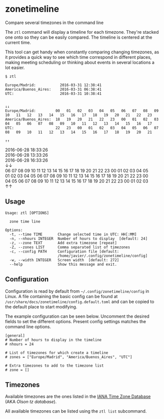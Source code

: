 # zonetimeline

Compare several timezones in the command line

The `ztl` command will display a timeline for each timezone. They're stacked one onto so they can
be easily compared. The timeline is centered at the current time.

This tool can get handy when constantly comparing changing timezones, as it provides a quick way to
see which time correspond in different places, making meeting scheduling or thinking about events
in several locations a lot easier.

```
$ ztl

Europe/Madrid:           2016-03-31 12:38:41
America/Buenos_Aires:    2016-03-31 06:38:41
UTC:                     2016-03-31 10:38:41

                                                                             ↓↓
Europe/Madrid:         00   01   02   03   04   05   06   07   08   09   10   11   12   13   14   15   16   17   18   19   20   21   22   23
America/Buenos_Aires:  18   19   20   21   22   23   00   01   02   03   04   05   06   07   08   09   10   11   12   13   14   15   16   17
UTC:                   22   23   00   01   02   03   04   05   06   07   08   09   10   11   12   13   14   15   16   17   18   19   20   21
                                                                             ↑↑
```

2016-06-28 18:33:26  
2016-06-28 13:33:26  
2016-06-28 16:33:26  
                                     ↓↓  
06 07 08 09 10 11 12 13 14 15 16 17 18 19 20 21 22 23 00 01 02 03 04 05  
01 02 03 04 05 06 07 08 09 10 11 12 13 14 15 16 17 18 19 20 21 22 23 00  
04 05 06 07 08 09 10 11 12 13 14 15 16 17 18 19 20 21 22 23 00 01 02 03  
                                                             ↑↑  

## Usage

```
Usage: ztl [OPTIONS]

  zone time line

Options:
  -t, --time TIME       Change selected time in UTC: HH[:MM]
  -n, --nhours INTEGER  Number of hours to display  [default: 24]
  -z, --zone TEXT       Add extra timezone [repeat]
  -Z, --zones LIST      Comma separated list of timezones
  -c, --config PATH     Configuration file [default:
                        /home/javier/.config/zonetimeline/config]
  -w, --width INTEGER   Screen width  [default: 272]
  --help                Show this message and exit.
```

## Configuration

Configuration is read by default from `~/.config/zonetimeline/config` in Linux.
A file containing the basic config can be found at
`/usr/share/docs/zonetimeline/config.default.toml` and can be copied to the default place to start
modifying.

The example configuration can be seen below. Uncomment the desired fields to set the different
options. Present config settings matches the command line options.

```
[general]
# Number of hours to display in the timeline
# nhours = 24

# List of timezones for which create a timeline
# zones = ["Europe/Madrid", "America/Buenos_Aires", "UTC"]

# Extra timezones to add to the timezone list
# zone = []
```

## Timezones

Available timezones are the ones listed in the [IANA Time Zone
Database](https://www.iana.org/time-zones) (AKA *Olson tz database*).

All available timezones can be listed using the `ztl list` subcommand.
